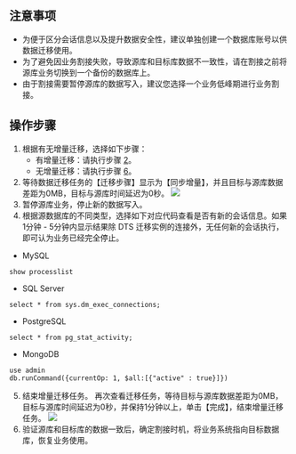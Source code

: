 
## 注意事项
- 为便于区分会话信息以及提升数据安全性，建议单独创建一个数据库账号以供数据迁移使用。
- 为了避免因业务割接失败，导致源库和目标库数据不一致性，请在割接之前将源库业务切换到一个备份的数据库上。
- 由于割接需要暂停源库的数据写入，建议您选择一个业务低峰期进行业务割接。 

## 操作步骤
1. 根据有无增量迁移，选择如下步骤：
   - 有增量迁移：请执行步骤 [2](#step2)。
   - 无增量迁移：请执行步骤 [6](#step6)。
2. [](id:step2)等待数据迁移任务的【迁移步骤】显示为【同步增量】，并且目标与源库数据差距为0MB，目标与源库时间延迟为0秒。
![](https://main.qcloudimg.com/raw/af4f1f24d8664c3252e8b799a7075673.png)
3. 暂停源库业务，停止新的数据写入。
4. 根据源数据库的不同类型，选择如下对应代码查看是否有新的会话信息。如果1分钟 - 5分钟内显示结果除 DTS 迁移实例的连接外，无任何新的会话执行，即可认为业务已经完全停止。
 - MySQL 
```
show processlist  
```
 - SQL Server
```
select * from sys.dm_exec_connections;
```
 - PostgreSQL
```
select * from pg_stat_activity;
```
 - MongoDB
```
use admin
db.runCommand({currentOp: 1, $all:[{"active" : true}]})
```
5. 结束增量迁移任务。
再次查看迁移任务，等待目标与源库数据差距为0MB，目标与源库时间延迟为0秒，并保持1分钟以上，单击【完成】，结束增量迁移任务。
![](https://main.qcloudimg.com/raw/3769c4f44e7affc282e9c103b97a963c.png)
6. [](id:step5)验证源库和目标库的数据一致后，确定割接时机，将业务系统指向目标数据库，恢复业务使用。
